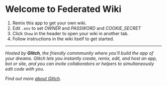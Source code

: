 Welcome to Federated Wiki
=========================

1. Remix this app to get your own wiki.
2. Edit `.env` to set _OWNER_ and _PASSWORD_ and _COOKIE_SECRET_
3. Click `Show` in the header to open your wiki in another tab.
4. Follow instructions in the wiki itself to get started.


<hr>

_Hosted by **Glitch**, the friendly commmunity where you'll build the app of your dreams. Glitch lets you instantly create, remix, edit, and host an app, bot or site, and you can invite collaborators or helpers to simultaneously edit code with you._

_Find out more [about Glitch](https://glitch.com/about)._
